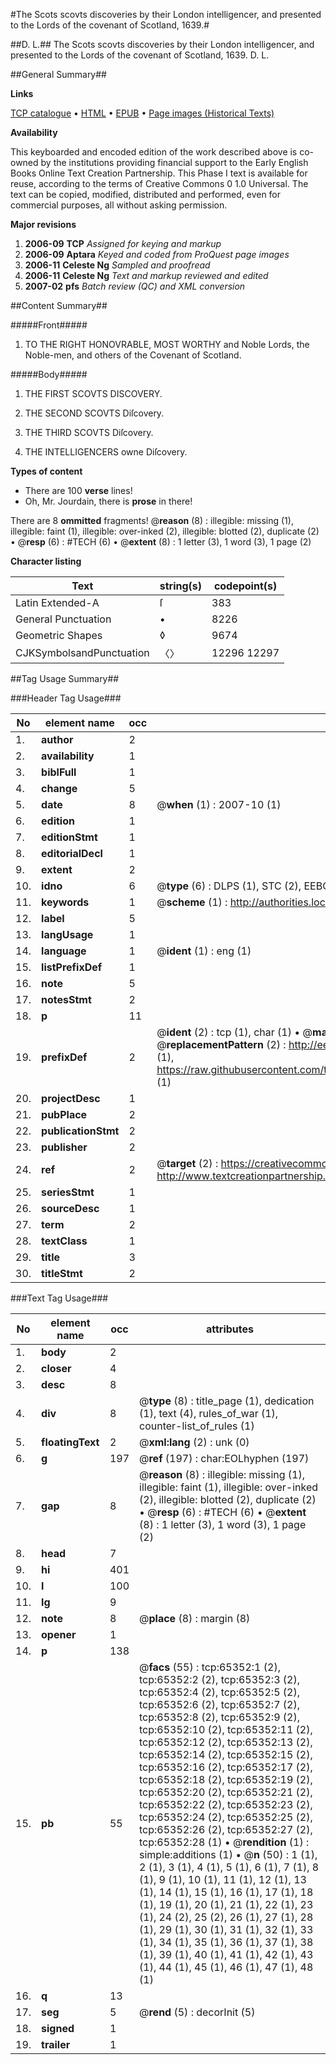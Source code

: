 #The Scots scovts discoveries by their London intelligencer, and presented to the Lords of the covenant of Scotland, 1639.#

##D. L.##
The Scots scovts discoveries by their London intelligencer, and presented to the Lords of the covenant of Scotland, 1639.
D. L.

##General Summary##

**Links**

[TCP catalogue](http://www.ota.ox.ac.uk/tcp/)  • 
[HTML](http://tei.it.ox.ac.uk/tcp/Texts-HTML/free/A47/A47616.html)  • 
[EPUB](http://tei.it.ox.ac.uk/tcp/Texts-EPUB/free/A47/A47616.epub) • 
[Page images (Historical Texts)](https://data.historicaltexts.jisc.ac.uk/view?pubId=eebo-12655733e&pageId=eebo-12655733e-65352-1)

**Availability**

This keyboarded and encoded edition of the
	       work described above is co-owned by the institutions
	       providing financial support to the Early English Books
	       Online Text Creation Partnership. This Phase I text is
	       available for reuse, according to the terms of Creative
	       Commons 0 1.0 Universal. The text can be copied,
	       modified, distributed and performed, even for
	       commercial purposes, all without asking permission.

**Major revisions**

1. __2006-09__ __TCP__ *Assigned for keying and markup*
1. __2006-09__ __Aptara__ *Keyed and coded from ProQuest page images*
1. __2006-11__ __Celeste Ng__ *Sampled and proofread*
1. __2006-11__ __Celeste Ng__ *Text and markup reviewed and edited*
1. __2007-02__ __pfs__ *Batch review (QC) and XML conversion*

##Content Summary##

#####Front#####

1. TO
THE RIGHT
HONOVRABLE,
MOST WORTHY
and Noble Lords, the Noble-men,
and others of the Covenant
of Scotland.

#####Body#####

1. THE
FIRST SCOVTS
DISCOVERY.

1. THE SECOND
SCOVTS Diſcovery.

1. THE THIRD SCOVTS
Diſcovery.

1. THE
INTELLIGENCERS
owne Diſcovery.

**Types of content**

  * There are 100 **verse** lines!
  * Oh, Mr. Jourdain, there is **prose** in there!

There are 8 **ommitted** fragments! 
 @__reason__ (8) : illegible: missing (1), illegible: faint (1), illegible: over-inked (2), illegible: blotted (2), duplicate (2)  •  @__resp__ (6) : #TECH (6)  •  @__extent__ (8) : 1 letter (3), 1 word (3), 1 page (2)

**Character listing**


|Text|string(s)|codepoint(s)|
|---|---|---|
|Latin Extended-A|ſ|383|
|General Punctuation|•|8226|
|Geometric Shapes|◊|9674|
|CJKSymbolsandPunctuation|〈〉|12296 12297|

##Tag Usage Summary##

###Header Tag Usage###

|No|element name|occ|attributes|
|---|---|---|---|
|1.|__author__|2||
|2.|__availability__|1||
|3.|__biblFull__|1||
|4.|__change__|5||
|5.|__date__|8| @__when__ (1) : 2007-10 (1)|
|6.|__edition__|1||
|7.|__editionStmt__|1||
|8.|__editorialDecl__|1||
|9.|__extent__|2||
|10.|__idno__|6| @__type__ (6) : DLPS (1), STC (2), EEBO-CITATION (1), OCLC (1), VID (1)|
|11.|__keywords__|1| @__scheme__ (1) : http://authorities.loc.gov/ (1)|
|12.|__label__|5||
|13.|__langUsage__|1||
|14.|__language__|1| @__ident__ (1) : eng (1)|
|15.|__listPrefixDef__|1||
|16.|__note__|5||
|17.|__notesStmt__|2||
|18.|__p__|11||
|19.|__prefixDef__|2| @__ident__ (2) : tcp (1), char (1)  •  @__matchPattern__ (2) : ([0-9\-]+):([0-9IVX]+) (1), (.+) (1)  •  @__replacementPattern__ (2) : http://eebo.chadwyck.com/downloadtiff?vid=$1&page=$2 (1), https://raw.githubusercontent.com/textcreationpartnership/Texts/master/tcpchars.xml#$1 (1)|
|20.|__projectDesc__|1||
|21.|__pubPlace__|2||
|22.|__publicationStmt__|2||
|23.|__publisher__|2||
|24.|__ref__|2| @__target__ (2) : https://creativecommons.org/publicdomain/zero/1.0/ (1), http://www.textcreationpartnership.org/docs/. (1)|
|25.|__seriesStmt__|1||
|26.|__sourceDesc__|1||
|27.|__term__|2||
|28.|__textClass__|1||
|29.|__title__|3||
|30.|__titleStmt__|2||


###Text Tag Usage###

|No|element name|occ|attributes|
|---|---|---|---|
|1.|__body__|2||
|2.|__closer__|4||
|3.|__desc__|8||
|4.|__div__|8| @__type__ (8) : title_page (1), dedication (1), text (4), rules_of_war (1), counter-list_of_rules (1)|
|5.|__floatingText__|2| @__xml:lang__ (2) : unk (0)|
|6.|__g__|197| @__ref__ (197) : char:EOLhyphen (197)|
|7.|__gap__|8| @__reason__ (8) : illegible: missing (1), illegible: faint (1), illegible: over-inked (2), illegible: blotted (2), duplicate (2)  •  @__resp__ (6) : #TECH (6)  •  @__extent__ (8) : 1 letter (3), 1 word (3), 1 page (2)|
|8.|__head__|7||
|9.|__hi__|401||
|10.|__l__|100||
|11.|__lg__|9||
|12.|__note__|8| @__place__ (8) : margin (8)|
|13.|__opener__|1||
|14.|__p__|138||
|15.|__pb__|55| @__facs__ (55) : tcp:65352:1 (2), tcp:65352:2 (2), tcp:65352:3 (2), tcp:65352:4 (2), tcp:65352:5 (2), tcp:65352:6 (2), tcp:65352:7 (2), tcp:65352:8 (2), tcp:65352:9 (2), tcp:65352:10 (2), tcp:65352:11 (2), tcp:65352:12 (2), tcp:65352:13 (2), tcp:65352:14 (2), tcp:65352:15 (2), tcp:65352:16 (2), tcp:65352:17 (2), tcp:65352:18 (2), tcp:65352:19 (2), tcp:65352:20 (2), tcp:65352:21 (2), tcp:65352:22 (2), tcp:65352:23 (2), tcp:65352:24 (2), tcp:65352:25 (2), tcp:65352:26 (2), tcp:65352:27 (2), tcp:65352:28 (1)  •  @__rendition__ (1) : simple:additions (1)  •  @__n__ (50) : 1 (1), 2 (1), 3 (1), 4 (1), 5 (1), 6 (1), 7 (1), 8 (1), 9 (1), 10 (1), 11 (1), 12 (1), 13 (1), 14 (1), 15 (1), 16 (1), 17 (1), 18 (1), 19 (1), 20 (1), 21 (1), 22 (1), 23 (1), 24 (2), 25 (2), 26 (1), 27 (1), 28 (1), 29 (1), 30 (1), 31 (1), 32 (1), 33 (1), 34 (1), 35 (1), 36 (1), 37 (1), 38 (1), 39 (1), 40 (1), 41 (1), 42 (1), 43 (1), 44 (1), 45 (1), 46 (1), 47 (1), 48 (1)|
|16.|__q__|13||
|17.|__seg__|5| @__rend__ (5) : decorInit (5)|
|18.|__signed__|1||
|19.|__trailer__|1||

